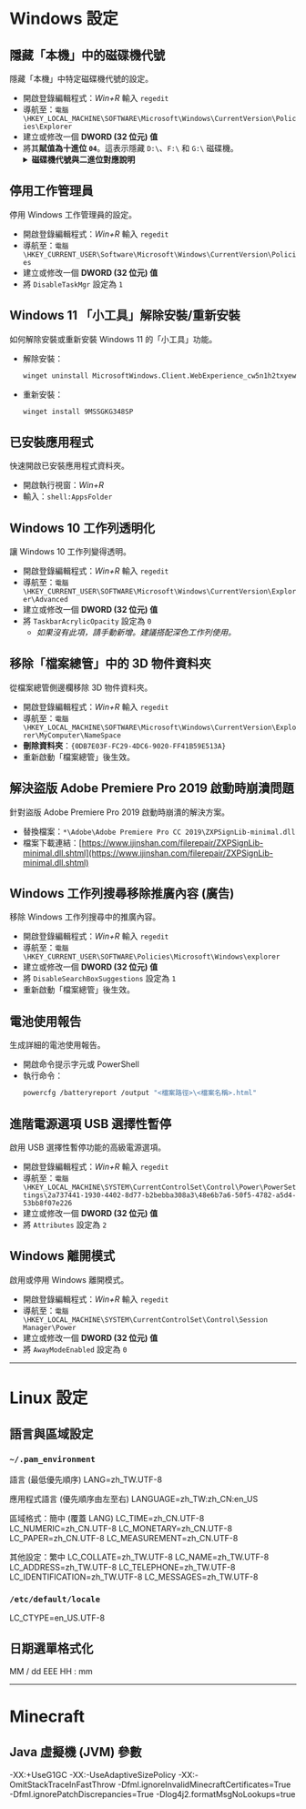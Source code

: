 # Windows 設定

## 隱藏「本機」中的磁碟機代號

隱藏「本機」中特定磁碟機代號的設定。

* 開啟登錄編輯程式：_Win+R_ 輸入 `regedit`
* 導航至：`電腦\HKEY_LOCAL_MACHINE\SOFTWARE\Microsoft\Windows\CurrentVersion\Policies\Explorer`
* 建立或修改一個 **DWORD (32 位元) 值**
* 將其**賦值為十進位 `04`**。這表示隱藏 `D:\`、`F:\` 和 `G:\` 磁碟機。
    <details>
    <summary><b>磁碟機代號與二進位對應說明</b></summary>
    <p>每個磁碟機代號對應一個二進位位元：</p>
    <ul>
        <li>A: 1 (2^0)</li>
        <li>B: 2 (2^1)</li>
        <li>C: 4 (2^2)</li>
        <li>D: 8 (2^3)</li>
        <li>E: 16 (2^4)</li>
        <li>F: 32 (2^5)</li>
        <li>G: 64 (2^6)</li>
    </ul>
    <p>若要隱藏多個磁碟機，請將其對應的二進位數字相加。例如，隱藏 D:\ (8) + F:\ (32) + G:\ (64) = 104。</p>
    </details>

## 停用工作管理員

停用 Windows 工作管理員的設定。

* 開啟登錄編輯程式：_Win+R_ 輸入 `regedit`
* 導航至：`電腦\HKEY_CURRENT_USER\Software\Microsoft\Windows\CurrentVersion\Policies`
* 建立或修改一個 **DWORD (32 位元) 值**
* 將 `DisableTaskMgr` 設定為 `1`

## Windows 11 「小工具」解除安裝/重新安裝

如何解除安裝或重新安裝 Windows 11 的「小工具」功能。

* 解除安裝：
    ```bash
    winget uninstall MicrosoftWindows.Client.WebExperience_cw5n1h2txyewy
    ```
* 重新安裝：
    ```bash
    winget install 9MSSGKG348SP
    ```

## 已安裝應用程式

快速開啟已安裝應用程式資料夾。

* 開啟執行視窗：_Win+R_
* 輸入：`shell:AppsFolder`

## Windows 10 工作列透明化

讓 Windows 10 工作列變得透明。

* 開啟登錄編輯程式：_Win+R_ 輸入 `regedit`
* 導航至：`電腦\HKEY_CURRENT_USER\SOFTWARE\Microsoft\Windows\CurrentVersion\Explorer\Advanced`
* 建立或修改一個 **DWORD (32 位元) 值**
* 將 `TaskbarAcrylicOpacity` 設定為 `0`
    * _如果沒有此項，請手動新增。建議搭配深色工作列使用。_

## 移除「檔案總管」中的 3D 物件資料夾

從檔案總管側邊欄移除 3D 物件資料夾。

* 開啟登錄編輯程式：_Win+R_ 輸入 `regedit`
* 導航至：`電腦\HKEY_LOCAL_MACHINE\SOFTWARE\Microsoft\Windows\CurrentVersion\Explorer\MyComputer\NameSpace`
* **刪除資料夾**：`{0DB7E03F-FC29-4DC6-9020-FF41B59E513A}`
* 重新啟動「檔案總管」後生效。

## 解決盜版 Adobe Premiere Pro 2019 啟動時崩潰問題

針對盜版 Adobe Premiere Pro 2019 啟動時崩潰的解決方案。

* 替換檔案：`*\Adobe\Adobe Premiere Pro CC 2019\ZXPSignLib-minimal.dll`
* 檔案下載連結：[https://www.ijinshan.com/filerepair/ZXPSignLib-minimal.dll.shtml](https://www.ijinshan.com/filerepair/ZXPSignLib-minimal.dll.shtml)

## Windows 工作列搜尋移除推廣內容 (廣告)

移除 Windows 工作列搜尋中的推廣內容。

* 開啟登錄編輯程式：_Win+R_ 輸入 `regedit`
* 導航至：`電腦\HKEY_CURRENT_USER\SOFTWARE\Policies\Microsoft\Windows\explorer`
* 建立或修改一個 **DWORD (32 位元) 值**
* 將 `DisableSearchBoxSuggestions` 設定為 `1`
* 重新啟動「檔案總管」後生效。

## 電池使用報告

生成詳細的電池使用報告。

* 開啟命令提示字元或 PowerShell
* 執行命令：
    ```bash
    powercfg /batteryreport /output "<檔案路徑>\<檔案名稱>.html"
    ```

## 進階電源選項 USB 選擇性暫停

啟用 USB 選擇性暫停功能的高級電源選項。

* 開啟登錄編輯程式：_Win+R_ 輸入 `regedit`
* 導航至：`電腦\HKEY_LOCAL_MACHINE\SYSTEM\CurrentControlSet\Control\Power\PowerSettings\2a737441-1930-4402-8d77-b2bebba308a3\48e6b7a6-50f5-4782-a5d4-53bb8f07e226`
* 建立或修改一個 **DWORD (32 位元) 值**
* 將 `Attributes` 設定為 `2`

## Windows 離開模式

啟用或停用 Windows 離開模式。

* 開啟登錄編輯程式：_Win+R_ 輸入 `regedit`
* 導航至：`電腦\HKEY_LOCAL_MACHINE\SYSTEM\CurrentControlSet\Control\Session Manager\Power`
* 建立或修改一個 **DWORD (32 位元) 值**
* 將 `AwayModeEnabled` 設定為 `0`

---

# Linux 設定

## 語言與區域設定

### `~/.pam_environment`

語言 (最低優先順序)
LANG=zh_TW.UTF-8

應用程式語言 (優先順序由左至右)
LANGUAGE=zh_TW:zh_CN:en_US

區域格式：簡中 (覆蓋 LANG)
LC_TIME=zh_CN.UTF-8
LC_NUMERIC=zh_CN.UTF-8
LC_MONETARY=zh_CN.UTF-8
LC_PAPER=zh_CN.UTF-8
LC_MEASUREMENT=zh_CN.UTF-8

其他設定：繁中
LC_COLLATE=zh_TW.UTF-8
LC_NAME=zh_TW.UTF-8
LC_ADDRESS=zh_TW.UTF-8
LC_TELEPHONE=zh_TW.UTF-8
LC_IDENTIFICATION=zh_TW.UTF-8
LC_MESSAGES=zh_TW.UTF-8


### `/etc/default/locale`

LC_CTYPE=en_US.UTF-8


## 日期選單格式化

MM / dd  EEE  HH : mm


---

# Minecraft

## Java 虛擬機 (JVM) 參數

-XX:+UseG1GC -XX:-UseAdaptiveSizePolicy -XX:-OmitStackTraceInFastThrow -Dfml.ignoreInvalidMinecraftCertificates=True -Dfml.ignorePatchDiscrepancies=True -Dlog4j2.formatMsgNoLookups=true
